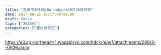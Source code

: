 ```yaml
---
title: "温哥华2015届Burnaby小组9月26日共修"
date: 2017-09-26 18:17:48-08:00
draft: false
tags: ["2015届"]
categories: ["慧灯禅修班"]
---
```

https://s3.ap-northeast-1.wasabisys.com/hdcx/hdv/f/attachments/280/3--0926.docx
